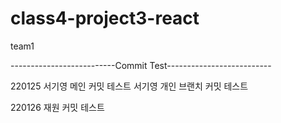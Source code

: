 # class4-project3-react
team1


--------------------------Commit Test--------------------------

220125 서기영 메인 커밋 테스트
        서기영 개인 브랜치 커밋 테스트

220126 재원 커밋 테스트